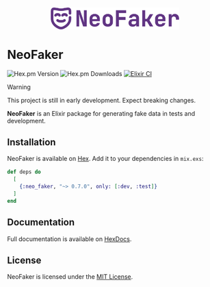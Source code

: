 <p align="center">
  <a href="https://hexdocs.pm/neo_faker" target="_blank">
    <img src="./lib/assets/logo/full_logo.svg" width="300" alt="NeoFaker Logo">
  </a>
</p>

# NeoFaker

![Hex.pm Version](https://img.shields.io/hexpm/v/neo_faker) ![Hex.pm Downloads](https://img.shields.io/hexpm/dt/neo_faker) [![Elixir CI](https://github.com/muzhawir/neo_faker/actions/workflows/build.yml/badge.svg)](https://github.com/muzhawir/neo_faker/actions/workflows/build.yml)

> [!WARNING]
> This project is still in early development. Expect breaking changes.

**NeoFaker** is an Elixir package for generating fake data in tests and development.

## Installation

NeoFaker is available on [Hex](https://hex.pm/packages/neo_faker). Add it to your dependencies in
 `mix.exs`:

```elixir
def deps do
  [
    {:neo_faker, "~> 0.7.0", only: [:dev, :test]}
  ]
end
```

## Documentation

Full documentation is available on [HexDocs](https://hexdocs.pm/neo_faker).

## License

NeoFaker is licensed under the [MIT License](https://github.com/muzhawir/neo_faker/blob/main/LICENSE.md).
